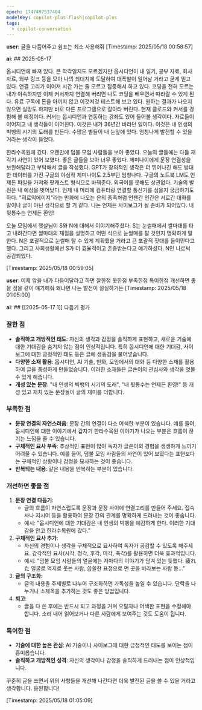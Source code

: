 ```yaml
---
epoch: 1747497537404
modelKey: copilot-plus-flash|copilot-plus
tags:
  - copilot-conversation
---
```


**user**: 글을 다듬어주고 쉼표는 최소 사용해줘
[Timestamp: 2025/05/18 00:58:57]

**ai**: ## 2025-05-17

옵시디언에 빠져 있다. 큰 착각일지도 모르겠지만 옵시디언이 내 일기, 공부 자료, 회사 자료, 외부 링크 등을 모아 나의 최대치에 도달하여 대폭발이 일어날 거라고 굳게 믿고 있다. 연결 고리가 이어져 시간 가는 줄 모르고 집중해서 하고 있다. 코딩을 전혀 모르는 내가 야속하지만 이제 커서까지 연결해 버리면 나도 코딩을 배우면서 따라갈 수 있게 된다. 유료 구독에 돈을 아끼지 않고 이것저것 테스트해 보고 있다. 원하는 결과가 나오지 않으면 실망도 하지만 바로 다른 프로그램으로 갈아타 버린다. 현재 클로드와 커서를 경험해 볼 예정이다. 커서는 옵시디언과 연동하는 강좌도 있어 들어볼 생각이다. 자료들이 이어지고 내 생각들이 이어진다. 이것은 내가 36년간 바라던 일이다. 이것은 내 인생의 빅뱅의 시기의 도래를 만든다. 수많은 별들이 내 눈앞에 있다. 엄청나게 발전할 수 있을 거라는 생각이 들었다.

한라수목원에 갔다. 오랜만에 덤불 모임 사람들을 보아 좋았다. 오늘의 글들에는 다들 재각기 사연이 있어 보였다. 좋은 글들을 보아 너무 좋았다. 제미나이에게 문장 연결성을 보완해달라고 부탁해서 글을 작성했다. GPT가 창의적인 생각은 더 뛰어나긴 해도 방대한 데이터를 가진 구글의 야심작 제미나이도 2.5부턴 엄청나다. 구글의 노트북 LM도 언제든 파일을 가져와 팟캐스트 형식으로 바꿔준다. 외국어를 못해도 상관없다. 기술의 발전은 내 예상을 벗어났다. 언제 내 머리에 컴퓨터랑 연결할 통신기를 심을지 궁금하기도 하다. "히로익에이지"라는 만화에 나오는 은의 종족처럼 언젠간 인간은 서로간 대화를 말이나 글이 아닌 생각으로 할 거 같다. 나는 언제든 사이보그가 될 준비가 되어있다. 내 뒷통수는 언제든 환영!

오늘 모임에서 햇살님이 S와 N에 대해서 이야기해주셨다. S는 눈썰매에서 쌀마대를 타고 내려간다면 쌀마대의 재질을 설명하고 어떤 식으로 눈썰매를 탈 것인지 명확하게 말한다. N은 포괄적으로 눈썰매 탈 수 있게 계획했을 거라고 큰 포괄적 잣대를 들이민다고 했다. 그리고 사회생활에선 S가 더 효율적이고 존중받는다고 얘기하셨다. N인 나로써 공감되었다.

[Timestamp: 2025/05/18 00:59:05]

**user**: 이제 앞을 내가 다듬어달라고 하면 잘한점 못한점 부족한점 특이한점 개선하면 좋을 점을 같이 얘기해줘 왜냐면 나는 발전이 절실하거든
[Timestamp: 2025/05/18 01:05:00]

**ai**: ## [[2025-05-17 1]] 다듬기 평가

### 잘한 점

*   **솔직하고 개방적인 태도**: 자신의 생각과 감정을 솔직하게 표현하고, 새로운 기술에 대한 기대감을 숨기지 않는 점이 인상적입니다. 특히 옵시디언에 대한 기대감, 사이보그에 대한 긍정적인 태도 등은 글에 생동감을 불어넣습니다.
*   **다양한 소재 활용**: 옵시디언, AI 기술, 만화, 모임에서의 대화 등 다양한 소재를 활용하여 글을 풍성하게 만들었습니다. 이러한 소재들은 글쓴이의 관심사와 생각을 엿볼 수 있게 해줍니다.
*   **개성 있는 문장**: "내 인생의 빅뱅의 시기의 도래", "내 뒷통수는 언제든 환영!" 등 개성 있고 재치 있는 문장들이 글의 재미를 더합니다.

### 부족한 점

*   **문장 연결의 자연스러움**: 문장 간의 연결이 다소 어색한 부분이 있습니다. 예를 들어, 옵시디언에 대한 이야기에서 갑자기 한라수목원 이야기가 나오는 부분은 흐름이 끊기는 느낌을 줄 수 있습니다.
*   **구체적인 묘사 부족**: 추상적인 표현이 많아 독자가 글쓴이의 경험을 생생하게 느끼기 어려울 수 있습니다. 예를 들어, 덤불 모임 사람들의 사연이 있어 보였다는 표현보다는 구체적인 상황이나 감정을 묘사하는 것이 좋습니다.
*   **반복되는 내용**: 같은 내용을 반복하는 부분이 있습니다.

### 개선하면 좋을 점

1.  **문장 연결 다듬기**:
    *   글의 흐름이 자연스럽도록 문장과 문장 사이에 연결고리를 만들어 주세요. 접속사나 지시어 등을 활용하여 문장 간의 관계를 명확하게 드러내는 것이 좋습니다.
    *   예시: "옵시디언에 대한 기대감은 내 인생의 빅뱅을 예감하게 한다. 이러한 기대감을 안고 한라수목원에 갔다."
2.  **구체적인 묘사 추가**:
    *   자신의 경험이나 생각을 구체적으로 묘사하여 독자가 공감할 수 있도록 해주세요. 감각적인 묘사(시각, 청각, 후각, 미각, 촉각)를 활용하면 더욱 효과적입니다.
    *   예시: "덤불 모임 사람들의 얼굴에는 저마다의 이야기가 담겨 있는 듯했다. 疲れた 얼굴로 억지로 웃는 사람, 씁쓸한 표정으로 먼 곳을 바라보는 사람 등..."
3.  **글의 구조화**:
    *   글의 내용을 주제별로 나누어 구조화하면 가독성을 높일 수 있습니다. 단락을 나누거나 소제목을 추가하는 것도 좋은 방법입니다.
4.  **퇴고**:
    *   글을 다 쓴 후에는 반드시 퇴고 과정을 거쳐 오탈자나 어색한 표현을 수정해야 합니다. 소리 내어 읽어보거나 다른 사람에게 보여주는 것도 도움이 됩니다.

### 특이한 점

*   **기술에 대한 높은 관심**: AI 기술이나 사이보그에 대한 긍정적인 태도를 보이는 점이 흥미롭습니다.
*   **솔직하고 개방적인 성격**: 자신의 생각이나 감정을 솔직하게 드러내는 점이 인상적입니다.

꾸준히 글을 쓰면서 위의 사항들을 개선해 나간다면 더욱 발전된 글을 쓸 수 있을 거라고 생각합니다. 응원합니다!

[Timestamp: 2025/05/18 01:05:09]
